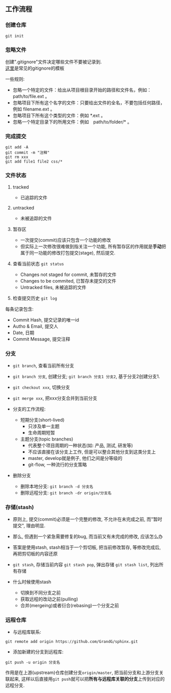 ## 工作流程

### 创建仓库
```git init```

### 忽略文件
创建".gitignore"文件决定哪些文件不要被记录到.<br />
[这里](https://github.com/github/gitignore)是常见的gitignore的模板

一些规则:

- 忽略一个特定的文件：给出从项目根目录开始的路径和文件名，例如：path/to/file.ext 。
- 忽略项目下所有这个名字的文件：只要给出文件的全名，不要包括任何路径，例如 filename.ext 。
- 忽略项目下所有这个类型的文件：例如 *.ext 。
- 忽略一个特定目录下的所用文件：例如　path/to/folder/* 。

### 完成提交

```
git add -A
git commit -m "注释"
git rm xxx
git add file1 file2 css/*
```

### 文件状态
1. tracked
    - 已追踪的文件
2. untracked
    - 未被追踪的文件

3. 暂存区
    - 一次提交(commit)应该只包含一个功能的修改
    - 但实际上一次修改很难做到指关注一个功能, 所有暂存区的作用就是**手动**把属于同一功能的修改打包提交(stage), 然后提交.

4. 查看当前状态
```git status```
    
    - Changes not staged for commit, 未暂存的文件
    - Changes to be commited, 已暂存未提交的文件
    - Untracked files, 未被追踪的文件

5. 检查提交历史
```git log```

每条记录包含:

- Commit Hash, 提交记录的唯一id
- Autho & Email, 提交人
- Date, 日期
- Commit Message, 提交注释

### 分支

- ```git branch```, 查看当前所有分支
- ```git branch 分支```, 创建分支; ```git branch 分支1 分支2```, 基于分支2创建分支1.
- ```git checkout xxx```, 切换分支
- ```git merge xxx```, 把xxx分支合并到当前分支
- 分支的工作流程:
    * 短期分支(short-lived)
        + 只涉及单一主题
        + 生命周期短暂
    * 主题分支(topic branches)
        + 代表整个项目周期的一种状态(如: 产品, 测试, 研发等)
        + 不应该直接在该分支上工作, 但是可以整合其他分支到这类分支上
        + master, develop就是例子, 他们之间是分等级的
        + git-flow, 一种流行的分支策略

- 删除分支
    * 删除本地分支: ```git branch -d 分支名```
    * 删除远程分支: ```git branch -dr origin/分支名```

### 存储(stash)

- 原则上, 提交(commit)必须是一个完整的修改, 不允许在未完成之前, 而"暂时提交", 理由明显.
- 那么, 但遇到一个紧急需要修复的bug, 而当前又有未完成的修改, 应该怎么办
- 答案是使用stash, stash相当于一个剪切板, 把当前修改暂存, 等修改完成后, 再把剪切板的内容还原
- ```git stash```, 存储当前内容
```git stash pop```, 弹出存储 
 ```git stash list```, 列出所有存储

- 什么时候使用stash
    * 切换到不同分支之前
    * 获取远程的改动之前(pulling)
    * 合并(mergeing)或者衍合(rebasing)一个分支之前

### 远程仓库

- 与远程库联系: 
```
git remote add origin https://github.com/GrandG/sphinx.git
```
- 添加新建的分支到远程库: 
```
git push -u origin 分支名
```
作用是在上游(upstream)仓库创建分支```origin/master```, 把当前分支和上游分支关联起来, 这样以后直接用```git push```就可以把**所有与远程库关联的分支**上传到对应的远程分支.
